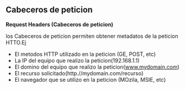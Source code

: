 ## Cabeceros de peticion

**Request Headers (Cabeceros de peticion)**

los Cabeceros de peticion permiten obtener metadatos de la peticion HTTO.Ej

- El metodos HTTP utilizado en la peticion (GE, POST, etc)
- La IP del equipo que realizo la peticion(192.168.1.1)
- El domino del equipo que realizo la peticion(www.mydomain.com)
- El recurso solicitado(http.//mydomain.com/recurso)
- El navegador que se utilizo en la peticion (MOzila, MSIE, etc)